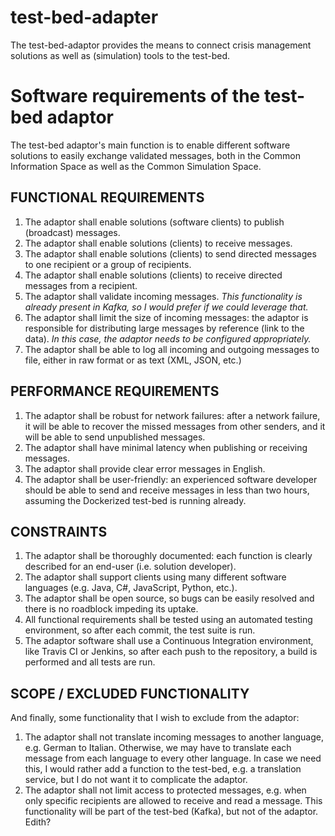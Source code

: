 # test-bed-adapter
The test-bed-adaptor provides the means to connect crisis management solutions as well as (simulation) tools to the test-bed.

# Software requirements of the test-bed adaptor

The test-bed adaptor's main function is to enable different software solutions to easily exchange validated messages, both in the Common Information Space as well as the Common Simulation Space.

## FUNCTIONAL REQUIREMENTS

1. The adaptor shall enable solutions (software clients) to publish (broadcast) messages.
2. The adaptor shall enable solutions (clients) to receive messages.
3. The adaptor shall enable solutions (clients) to send directed messages to one recipient or a group of recipients.
4. The adaptor shall enable solutions (clients) to receive directed messages from a recipient.
5. The adaptor shall validate incoming messages.
   _This functionality is already present in Kafka, so I would prefer if we could leverage that._
6. The adaptor shall limit the size of incoming messages: the adaptor is responsible for distributing large messages by reference (link to the data). _In this case, the adaptor needs to be configured appropriately._
7. The adaptor shall be able to log all incoming and outgoing messages to file, either in raw format or as text (XML, JSON, etc.)

## PERFORMANCE REQUIREMENTS

1. The adaptor shall be robust for network failures: after a network failure, it will be able to recover the missed messages from other senders, and it will be able to send unpublished messages.
2. The adaptor shall have minimal latency when publishing or receiving messages.
3. The adaptor shall provide clear error messages in English.
4. The adaptor shall be user-friendly: an experienced software developer should be able to send and receive messages in less than two hours, assuming the Dockerized test-bed is running already.

## CONSTRAINTS

1. The adaptor shall be thoroughly documented: each function is clearly described for an end-user (i.e. solution developer).
2. The adaptor shall support clients using many different software languages (e.g. Java, C#, JavaScript, Python, etc.).
3. The adaptor shall be open source, so bugs can be easily resolved and there is no roadblock impeding its uptake.
4. All functional requirements shall be tested using an automated testing environment, so after each commit, the test suite is run.
5. The adaptor software shall use a Continuous Integration environment, like Travis CI or Jenkins, so after each push to the repository, a build is performed and all tests are run.

## SCOPE / EXCLUDED FUNCTIONALITY

And finally, some functionality that I wish to exclude from the adaptor:

1. The adaptor shall not translate incoming messages to another language, e.g. German to Italian.
Otherwise, we may have to translate each message from each language to every other language. In case we need this, I would rather add a function to the test-bed, e.g. a translation service, but I do not want it to complicate the adaptor.
2. The adaptor shall not limit access to protected messages, e.g. when only specific recipients are allowed to receive and read a message. This functionality will be part of the test-bed (Kafka), but not of the adaptor. Edith?

